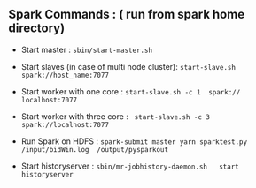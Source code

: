 ## Spark Commands : ( run from spark home directory)

- Start master : 
  `sbin/start-master.sh`
  
- Start slaves (in case of multi node cluster):
  `start-slave.sh spark://host_name:7077`
  
- Start worker with one core : 
  ` start-slave.sh -c 1  spark:// localhost:7077 `
  
- Start worker with three core : 
  ` start-slave.sh -c 3  spark://localhost:7077`
  
 - Run Spark on HDFS : 
  `spark-submit master yarn sparktest.py  /input/bidWin.log  /output/pysparkout`
    
    
- Start historyserver :
    `sbin/mr-jobhistory-daemon.sh   start historyserver`
